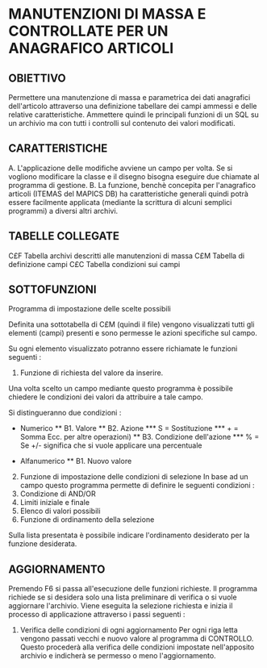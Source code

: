 # MANUTENZIONI DI MASSA E CONTROLLATE PER UN ANAGRAFICO ARTICOLI
## OBIETTIVO
Permettere una manutenzione di massa e parametrica dei dati anagrafici dell'articolo attraverso una definizione tabellare dei campi ammessi e delle relative caratteristiche.
Ammettere quindi le principali funzioni di un SQL su un archivio ma con tutti i controlli sul contenuto dei valori modificati.

## CARATTERISTICHE
A.   L'applicazione delle modifiche avviene un campo per volta. Se si vogliono modificare la classe e il disegno bisogna eseguire due chiamate al programma di gestione.
B.   La funzione, benchè concepita per l'anagrafico articoli (ITEMAS del MAPICS DB) ha caratteristiche generali quindi potrà essere facilmente applicata (mediante la scrittura di alcuni semplici programmi) a diversi altri archivi.

## TABELLE COLLEGATE
C£F  Tabella archivi descritti alle manutenzioni di massa
C£M  Tabella di definizione campi
C£C  Tabella condizioni sui campi

## SOTTOFUNZIONI
Programma di impostazione delle scelte possibili

Definita una sottotabella di C£M (quindi il file) vengono visualizzati tutti gli elementi (campi) presenti e sono permesse le azioni specifiche sul campo.

Su ogni elemento visualizzato potranno essere richiamate le funzioni seguenti : 
1.   Funzione di richiesta del valore da inserire.

Una volta scelto un campo mediante questo programma è possibile chiedere le condizioni dei valori da attribuire a tale
campo.

Si distingueranno due condizioni : 
 * Numerico
 ** B1.  Valore
 ** B2.  Azione
 *** S = Sostituzione
 *** + = Somma Ecc. per altre operazioni)
 ** B3.  Condizione dell'azione
 *** % = Se +/- significa che si vuole applicare una percentuale

 * Alfanumerico
 ** B1.  Nuovo valore

2.   Funzione di impostazione delle condizioni di selezione
In base ad un campo questo programma permette di definire le seguenti condizioni : 
1.   Condizione di AND/OR
2.   Limiti iniziale e finale
3.   Elenco di valori possibili
3.   Funzione di ordinamento della selezione

Sulla lista presentata è possibile indicare l'ordinamento desiderato per la funzione desiderata.

## AGGIORNAMENTO
Premendo F6 si passa all'esecuzione delle funzioni richieste. Il programma richiede se si desidera solo una lista preliminare di verifica o si vuole aggiornare l'archivio.
Viene eseguita la selezione richiesta e inizia il processo di applicazione attraverso i passi seguenti : 
1.   Verifica delle condizioni di ogni aggiornamento
Per ogni riga letta vengono passati vecchi e nuovo valore al programma di CONTROLLO. Questo procederà alla verifica delle condizioni impostate nell'apposito archivio e indicherà se permesso o meno l'aggiornamento.
